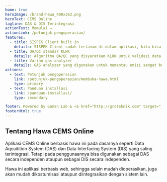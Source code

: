 ```yaml
---
home: true
heroImage: /brand-hawa_400x363.png
heroText: CEMS Online
tagline: DAS & DIS Terintegrasi
actionText: Memulai →
actionLink: /petunjuk-pengoperasian/
features:
  - title: SISPEK Client built in
    details: SISPEK Client sudah tertanam di dalam aplikasi, kita bisa dengan mudah untuk menyinkronkan data CEMS dengan server SISPEK.
  - title: QA/QC standar KLHK
    details: Algoritma QA/QC yang disyaratkan KLHK untuk validasi data sebelum data dikirim ke SISPEK sudah tersedia, tinggal kita sesuaikan dengan kondisi aktual.
  - title: Varian gas analyzer
    details: GAS analyzer yang digunakan untuk memantau emisi sangat bervariasi, hawa dibuat untuk selalu siap dihubungkan dengan berbagai jenis analyzer.
actions:
  - text: Petunjuk pengoperasian
    link: /petunjuk-pengoperasian/membuka-hawa.html
    type: primary
  - text: Panduan installasi
    link: /panduan-installasi/
    type: secondary

footer: Powered by Gaman Lab & <a href="http://grcteknik.com" target="_blank">PT. Genta Raya Cemerlang</a>
footerHtml: true
---
```


<!-- # CEMS Online -->

## Tentang Hawa CEMS Online

Aplikasi CEMS Online berbasis hawa ini pada dasarnya seperti Data Aqcuitition System (DAS) dan Data Interfacing System (DIS) yang saling terintegrasi. Tetapi pada penggunaannya bisa digunakan sebagai DAS secara independen ataupun sebagai DIS secara independen.

Hawa ini aplikasi berbasis web, sehingga selain mudah dioperasikan, juga akan mudah dikostumisasi ataupun diintegrasikan dengan sistem lain.
